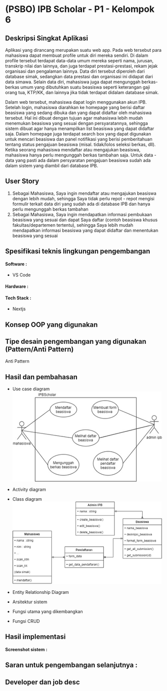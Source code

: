 # (PSBO) IPB Scholar - P1 - Kelompok 6

## Deskripsi Singkat Aplikasi
Aplikasi yang dirancang merupakan suatu web app. Pada web tersebut para mahasiswa dapat membuat profile untuk diri mereka sendiri. Di dalam profile tersebut terdapat data-data umum mereka seperti nama, jurusan, transkrip nilai dan lainnya, dan juga terdapat prestasi-prestasi, rekam jejak organisasi dan pengalaman lainnya. Data diri tersebut diperoleh dari database simak, sedangkan data prestasi dan organisasi ini didapat dari data simawa. Selain data diri, mahasiswa juga dapat mengunggah berkas-berkas umum yang dibutuhkan suatu beasiswa seperti keterangan gaji orang tua, KTP/KK, dan lainnya jika tidak terdapat didalam database simak.

Dalam web tersebut, mahasiswa dapat login menggunakan akun IPB. Setelah login, mahasiswa diarahkan ke homepage yang berisi daftar beasiswa yang sedang dibuka dan yang dapat didaftar oleh mahasiswa tersebut. Hal ini dibuat dengan tujuan agar mahasiswa lebih mudah menemukan beasiswa yang sesuai dengan persyaratannya, sehingga sistem dibuat agar hanya menampilkan list beasiswa yang dapat didaftar saja. Dalam homepage juga terdapat search box yang dapat digunakan untuk mencari beasiswa dan panel notifikasi yang berisi pemberitahuan tentang status pengajuan beasiswa (misal. tidak/lolos seleksi berkas, dll). Ketika seorang mahasiswa mendaftar atau mengajukan beasiswa, mahasiswa hanya perlu mengunggah berkas tambahan saja. Untuk data - data yang pasti ada dalam persyaratan pengajuan beasiswa sudah ada dalam sistem yang diambil dari database IPB.


## User Story
1. Sebagai Mahasiswa, Saya ingin mendaftar atau mengajukan beasiswa dengan lebih mudah, sehingga Saya tidak perlu repot - repot mengisi formulir terkait data diri yang sudah ada di database IPB dan hanya perlu mengunggah berkas tambahan
2. Sebagai Mahasiswa, Saya ingin mendapatkan informasi pembukaan beasiswa yang sesuai dan dapat Saya daftar (contoh beasiswa khusus fakultas/departemen tertentu), sehingga Saya lebih mudah mendapatkan informasi beasiswa yang dapat didaftar dan menentukan beasiswa yang sesuai

## Spesifikasi teknis lingkungan pengembangan
#### Software :
- VS Code
#### Hardware :

#### Tech Stack :
- Nextjs

## Konsep OOP yang digunakan



## Tipe desain pengembangan yang digunakan (Pattern/Anti Pattern)
Anti Pattern

## Hasil dan pembahasan

- Use case diagram
![1](https://github.com/hyusuri/PSBO/blob/main/img/psbo-Use%20Case.jpg)

- Activity diagram

- Class diagram
![2](https://github.com/hyusuri/PSBO/blob/main/img/psbo-Class%20Diagram.jpg)

- Entity Relationship Diagram

- Arsitektur sistem

- Fungsi utama yang dikembangkan

- Fungsi CRUD

## Hasil implementasi

#### Screenshot sistem :

## Saran untuk pengembangan selanjutnya :

## Developer dan job desc


